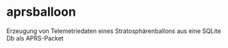 # aprsballoon
Erzeugung von Telemetriedaten eines Stratosphärenballons aus eine SQLite Db als APRS-Packet

